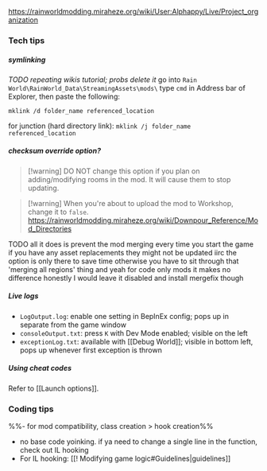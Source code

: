 https://rainworldmodding.miraheze.org/wiki/User:Alphappy/Live/Project_organization

### Tech tips
##### symlinking
*TODO repeating wikis tutorial; probs delete it*
go into `Rain World\RainWorld_Data\StreamingAssets\mods\`
type `cmd` in Address bar of Explorer, then paste the following:

``mklink /d folder_name referenced_location``

for junction (hard directory link):
``mklink /j folder_name referenced_location``

##### checksum override option?
> [!warning] DO NOT change this option if you plan on adding/modifying rooms in the mod. It will cause them to stop updating.

> [!warning] When you're about to upload the mod to Workshop, change it to `false`.
https://rainworldmodding.miraheze.org/wiki/Downpour_Reference/Mod_Directories

TODO
all it does is prevent the mod merging every time you start the game
if you have any asset replacements they might not be updated
iirc the option is only there to save time
otherwise you have to sit through that 'merging all regions' thing
and yeah for code only mods it makes no difference
honestly I would leave it disabled and install mergefix though
##### Live logs
- `LogOutput.log`: enable one setting in BepInEx config; pops up in separate from the game window
- `consoleOutput.txt`: press `K` with Dev Mode enabled; visible on the left
- `exceptionLog.txt`: available with [[Debug World]]; visible in bottom left, pops up whenever first exception is thrown
##### Using cheat codes
Refer to [[Launch options]].

### Coding tips
%%- for mod compatibility, class creation > hook creation%%
- no base code yoinking. if ya need to change a single line in the function, check out IL hooking
- For IL hooking: [[! Modifying game logic#Guidelines|guidelines]]